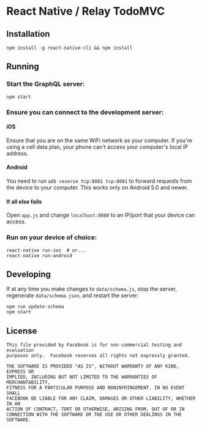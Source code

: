 # React Native / Relay TodoMVC

## Installation

```
npm install -g react-native-cli && npm install
```

## Running

### Start the GraphQL server:

```
npm start
```

### Ensure you can connect to the development server:

#### iOS

Ensure that you are on the same WiFi network as your computer. If you're using a
cell data plan, your phone can't access your computer's local IP address.

#### Android

You need to run `adb reverse tcp:8081 tcp:8081` to forward requests from the
device to your computer. This works only on Android 5.0 and newer.

#### If all else fails

Open `app.js` and change `localhost:8080` to an IP/port that your device can
access.

### Run on your device of choice:

```
react-native run-ios  # or...
react-native run-android
```

## Developing

If at any time you make changes to `data/schema.js`, stop the server,
regenerate `data/schema.json`, and restart the server:

```
npm run update-schema
npm start
```

## License

    This file provided by Facebook is for non-commercial testing and evaluation
    purposes only.  Facebook reserves all rights not expressly granted.

    THE SOFTWARE IS PROVIDED "AS IS", WITHOUT WARRANTY OF ANY KIND, EXPRESS OR
    IMPLIED, INCLUDING BUT NOT LIMITED TO THE WARRANTIES OF MERCHANTABILITY,
    FITNESS FOR A PARTICULAR PURPOSE AND NONINFRINGEMENT. IN NO EVENT SHALL
    FACEBOOK BE LIABLE FOR ANY CLAIM, DAMAGES OR OTHER LIABILITY, WHETHER IN AN
    ACTION OF CONTRACT, TORT OR OTHERWISE, ARISING FROM, OUT OF OR IN
    CONNECTION WITH THE SOFTWARE OR THE USE OR OTHER DEALINGS IN THE SOFTWARE.
